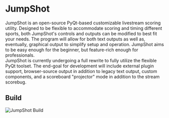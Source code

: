 # JumpShot
JumpShot is an open-source PyQt-based customizable livestream scoring utility. Designed to be flexible to accommodate scoring and timing different sports, both JumpShot's controls and outputs can be modified to best fit your needs. The program will allow for both text outputs as well as, eventually, graphical output to simplify setup and operation. JumpShot aims to be easy enough for the beginner, but feature-rich enough for professionals.  
JumpShot is currently undergoing a full rewrite to fully utilize the flexible PyQt toolset. The end-goal for development will include external plugin support, browser-source output in addition to legacy text output, custom components, and a scoreboard "projector" mode in addition to the stream scorebug.
## Build
![JumpShot Build](https://github.com/GameMaster-Interactive/JumpShot/actions/workflows/python-app.yml/badge.svg)
